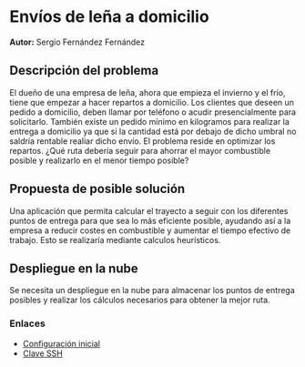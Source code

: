 # Envíos de leña a domicilio
**Autor:** Sergio Fernández Fernández

## Descripción del problema
El dueño de una empresa de leña, ahora que empieza el invierno y el frío, tiene que empezar a hacer repartos a domicilio. Los clientes que deseen un pedido a domicilio, deben llamar por teléfono o acudir presencialmente para solicitarlo. También existe un pedido mínimo en kilogramos para realizar la entrega a domicilio ya que si la cantidad está por debajo de dicho umbral no saldría rentable realiar dicho envío. El problema reside en optimizar los repartos. ¿Qué ruta debería seguir para ahorrar el mayor combustible posible y realizarlo en el menor tiempo posible?

## Propuesta de posible solución
Una aplicación que permita calcular el trayecto a seguir con los diferentes puntos de entrega para que sea lo más eficiente posible, ayudando así a la empresa a reducir costes en combustible y aumentar el tiempo efectivo de trabajo. Esto se realizaría mediante calculos heurísticos.

## Despliegue en la nube
Se necesita un despliegue en la nube para almacenar los puntos de entrega posibles y realizar los cálculos necesarios para obtener la mejor ruta.

### Enlaces

- [Configuración inicial](https://github.com/sergioffdez/PDF_Cloud/blob/Objetivo-0/docs/config-git.png)
- [Clave SSH](https://github.com/sergioffdez/PDF_Cloud/blob/Objetivo-0/docs/ssh.png)
